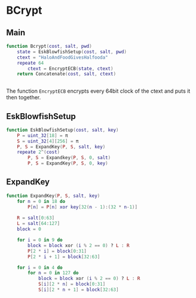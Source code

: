 # BCrypt
## Main
```lua
function Bcrypt(cost, salt, pwd)
	state = EskBlowfishSetup(cost, salt, pwd)
	ctext = "HaloAndFoodGivesHalfooda"	
	repeate 64
		ctext = EncryptECB(state, ctext)
	return Concatenate(cost, salt, ctext)
		
```
The function `EncryptECB` encrypts every 64bit clock of the ctext and puts it then together.

## EskBlowfishSetup
```lua
function EskBlowfishSetup(cost, salt, key)
	P = uint_32[18] = π
	S = uint_32[4][256] = π
	P, S = ExpandKey(P, S, salt, key)
	repeate 2^(cost)
		P, S = Expandkey(P, S, 0, salt)
		P, S = ExpandKey(P, S, 0, key)
```

## ExpandKey
```lua
function ExpandKey(P, S, salt, key)
	for n = 0 in 18 do
		P[n] = P[n] xor key[32(n - 1):(32 * n-1)]
	
	R = salt[0:63]
	L = salt[64:127]
	block = 0

	for i = 0 in 9 do
		block = block xor (i % 2 == 0) ? L : R
		P[2 * i] = block[0:31]
		P[2 * i + 1] = block[32:63]

	for i = 0 in 4 do
		for n = 0 in 127 do
			block = block xor (i % 2 == 0) ? L : R
			S[i][2 * n] = block[0:31]
			S[i][2 * n + 1] = block[32:63]
```